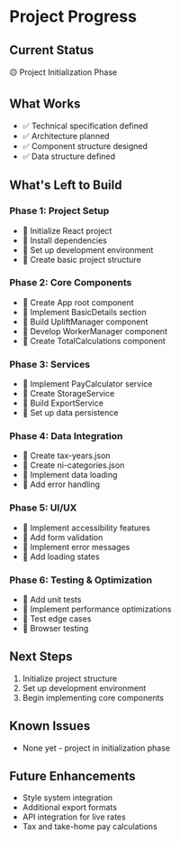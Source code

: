 # Project Progress

## Current Status
🟡 Project Initialization Phase

## What Works
- ✅ Technical specification defined
- ✅ Architecture planned
- ✅ Component structure designed
- ✅ Data structure defined

## What's Left to Build

### Phase 1: Project Setup
- 🔲 Initialize React project
- 🔲 Install dependencies
- 🔲 Set up development environment
- 🔲 Create basic project structure

### Phase 2: Core Components
- 🔲 Create App root component
- 🔲 Implement BasicDetails section
- 🔲 Build UpliftManager component
- 🔲 Develop WorkerManager component
- 🔲 Create TotalCalculations component

### Phase 3: Services
- 🔲 Implement PayCalculator service
- 🔲 Create StorageService
- 🔲 Build ExportService
- 🔲 Set up data persistence

### Phase 4: Data Integration
- 🔲 Create tax-years.json
- 🔲 Create ni-categories.json
- 🔲 Implement data loading
- 🔲 Add error handling

### Phase 5: UI/UX
- 🔲 Implement accessibility features
- 🔲 Add form validation
- 🔲 Implement error messages
- 🔲 Add loading states

### Phase 6: Testing & Optimization
- 🔲 Add unit tests
- 🔲 Implement performance optimizations
- 🔲 Test edge cases
- 🔲 Browser testing

## Next Steps
1. Initialize project structure
2. Set up development environment
3. Begin implementing core components

## Known Issues
- None yet - project in initialization phase

## Future Enhancements
- Style system integration
- Additional export formats
- API integration for live rates
- Tax and take-home pay calculations
